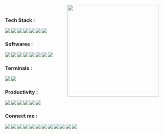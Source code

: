 <img align="right" src = "https://github-readme-stats.vercel.app/api/top-langs/?username=tahsinhasib&show_icons=true&theme=github_dark&count_private=true&hide_border=true&layout=pie&langs_count=15&hide=plsql" width="300"><br>


### Tech Stack :
<img src ="https://img.shields.io/badge/C-00599C?style=for-the-badge&logo=c&logoColor=white"/><img>
<img src ="https://img.shields.io/badge/C%2B%2B-00599C?style=for-the-badge&logo=c%2B%2B&logoColor=white"/>
<img src ="https://img.shields.io/badge/Java-ED8B00?style=for-the-badge&logo=openjdk&logoColor=white"/>
<img src ="https://img.shields.io/badge/MySQL-00000F?style=for-the-badge&logo=mysql&logoColor=white"/>
<img src ="https://img.shields.io/badge/C%23-239120?style=for-the-badge&logo=c-sharp&logoColor=white"/>
<img src ="https://img.shields.io/badge/HTML5-E34F26?style=for-the-badge&logo=html5&logoColor=white"/>
<img src ="https://img.shields.io/badge/CSS3-1572B6?style=for-the-badge&logo=css3&logoColor=white"/>


### Softwares :
<img src ="https://img.shields.io/badge/Visual_Studio_Code-0078D4?style=for-the-badge&logo=visual%20studio%20code&logoColor=white"/><img>
<img src ="https://img.shields.io/badge/Visual_Studio-5C2D91?style=for-the-badge&logo=visual%20studio&logoColor=white"/>
<img src ="https://img.shields.io/badge/sublime_text-%23575757.svg?&style=for-the-badge&logo=sublime-text&logoColor=important"/>
<img src ="https://img.shields.io/badge/Microsoft_SQL_Server-CC2927?style=for-the-badge&logo=microsoft-sql-server&logoColor=white"/>
<img src ="https://img.shields.io/badge/Notepad++-90E59A.svg?style=for-the-badge&logo=notepad%2B%2B&logoColor=black"/>
<img src ="https://img.shields.io/badge/Atom-66595C?style=for-the-badge&logo=Atom&logoColor=white"/>
<img src ="https://img.shields.io/badge/Google_chrome-4285F4?style=for-the-badge&logo=Google-chrome&logoColor=white"/>
<img src ="https://img.shields.io/badge/Microsoft_Edge-0078D7?style=for-the-badge&logo=Microsoft-edge&logoColor=white"/>

### Terminals :
<img src ="https://img.shields.io/badge/GIT-E44C30?style=for-the-badge&logo=git&logoColor=white"/><img>
<img src ="https://img.shields.io/badge/windows%20terminal-4D4D4D?style=for-the-badge&logo=windows%20terminal&logoColor=white"/>

### Productivity :
<img src ="https://img.shields.io/badge/Microsoft_Word-2B579A?style=for-the-badge&logo=microsoft-word&logoColor=white"/><img>
<img src ="https://img.shields.io/badge/Microsoft_PowerPoint-B7472A?style=for-the-badge&logo=microsoft-powerpoint&logoColor=white"/>
<img src ="https://img.shields.io/badge/Microsoft_Excel-217346?style=for-the-badge&logo=microsoft-excel&logoColor=white"/>
<img src ="https://img.shields.io/badge/Notion-000000?style=for-the-badge&logo=notion&logoColor=white"/>
<img src ="https://img.shields.io/badge/Microsoft_Teams-6264A7?style=for-the-badge&logo=microsoft-teams&logoColor=white"/>
<img src ="https://img.shields.io/badge/Adobe%20Photoshop-31A8FF?style=for-the-badge&logo=Adobe%20Photoshop&logoColor=black"/>


### Connect me :
<a href = "https://facebook.com/tahsin.hasib.30/"><img src ="https://img.shields.io/badge/Facebook-1877F2?style=for-the-badge&logo=facebook&logoColor=white"/></a>
<a href = "https://www.instagram.com/tahsinhasib_/"><img src ="https://img.shields.io/badge/Instagram-E4405F?style=for-the-badge&logo=instagram&logoColor=white"/></a>
<a href = "https://www.linkedin.com/in/tahsinhasib/"><img src ="https://img.shields.io/badge/LinkedIn-0077B5?style=for-the-badge&logo=linkedin&logoColor=white"/></a>
<a href = "https://twitter.com/tahsinhasib_152"><img src ="https://img.shields.io/badge/Twitter-1DA1F2?style=for-the-badge&logo=twitter&logoColor=white"/></a>
<a href = "https://github.com/tahsinhasib"><img src ="https://img.shields.io/badge/GitHub-100000?style=for-the-badge&logo=github&logoColor=white"/></a>
<a href = "https://dribbble.com/tahsinhasib"><img src ="https://img.shields.io/badge/Dribbble-EA4C89?style=for-the-badge&logo=dribbble&logoColor=white"/></a>
<a href = "https://www.twitch.tv/tahsinhasib"><img src ="https://img.shields.io/badge/Twitch-9146FF?style=for-the-badge&logo=twitch&logoColor=white"/></a>
<img src = "https://img.shields.io/badge/Discord-7289DA?style=for-the-badge&logo=discord&logoColor=white"/>
<a href = "https://www.hackerrank.com/tahsinhasib"><img src = "https://img.shields.io/badge/-Hackerrank-2EC866?style=for-the-badge&logo=HackerRank&logoColor=white"/></a>
<a href = "https://codeforces.com/profile/tahsinhasib"><img src = "https://img.shields.io/badge/Codeforces-445f9d?style=for-the-badge&logo=Codeforces&logoColor=white"/></a>
<a href = "https://stackoverflow.com/users/21026575/tahsin-hasib"><img src = "https://img.shields.io/badge/Stack_Overflow-FE7A16?style=for-the-badge&logo=stack-overflow&logoColor=white"/></a>
<a href = "https://auth.geeksforgeeks.org/user/tahsinhasib"><img src = "https://img.shields.io/badge/GeeksforGeeks-298D46?style=for-the-badge&logo=geeksforgeeks&logoColor=white"/></a>
